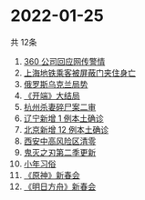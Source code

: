 # 2022-01-25
  共 12条

  <!-- BEGIN -->
  <!-- 最后更新时间:Tue Jan 25 2022 13:14:53 GMT+0000 (Coordinated Universal Time) -->
  1. [360 公司回应网传警情](https://www.zhihu.com/search?q=360)
1. [上海地铁乘客被屏蔽门夹住身亡](https://www.zhihu.com/search?q=上海地铁)
1. [俄罗斯乌克兰局势](https://www.zhihu.com/search?q=俄罗斯乌克兰)
1. [《开端》大结局](https://www.zhihu.com/search?q=开端大结局)
1. [杭州杀妻碎尸案二审](https://www.zhihu.com/search?q=杭州杀妻碎尸案)
1. [辽宁新增 1 例本土确诊](https://www.zhihu.com/search?q=辽宁新增)
1. [北京新增 12 例本土确诊](https://www.zhihu.com/search?q=北京新增)
1. [西安中高风险区清零](https://www.zhihu.com/search?q=西安清零)
1. [鬼灭之刃第二季更新](https://www.zhihu.com/search?q=鬼灭之刃)
1. [小年习俗](https://www.zhihu.com/search?q=小年)
1. [《原神》新春会](https://www.zhihu.com/search?q=原神)
1. [《明日方舟》新春会](https://www.zhihu.com/search?q=明日方舟)
  <!-- END -->
  